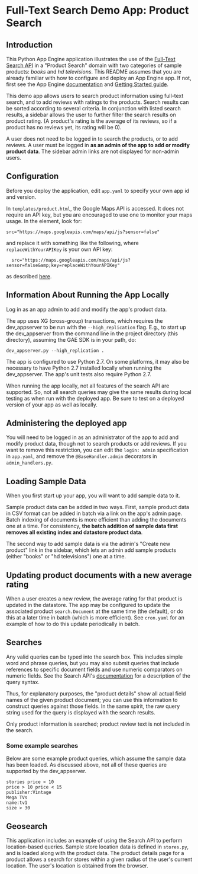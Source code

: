 

# Full-Text Search Demo App: Product Search

## Introduction

This Python App Engine application illustrates the use of the [Full-Text Search
API](https://developers.google.com/appengine/docs/python/search) in a "Product
Search" domain with two categories of sample products: *books* and
*hd televisions*.  This README assumes that you are already familiar with how to
configure and deploy an App Engine app. If not, first see the App Engine
[documentation](https://developers.google.com/appengine/docs/python/overview)
and  [Getting Started guide](https://developers.google.com/appengine/docs/python/gettingstarted).

This demo app allows users to search product information using full-text search,
and to add reviews with ratings to the products.  Search results can be sorted
according to several criteria. In conjunction with listed search results, a
sidebar allows the user to further filter the search results on product rating.
(A product's rating is the average of its reviews, so if a product has no
reviews yet, its rating will be 0).

A user does not need to be logged in to search the products, or to add reviews.
A user must be logged in **as an admin of the app to add or modify product
data**. The sidebar admin links are not displayed for non-admin users.

## Configuration

Before you deploy the application, edit `app.yaml` to specify your own app id and version.

In `templates/product.html`, the Google Maps API is accessed.  It does not require an API key, but you are encouraged to use one to monitor your maps usage.  In the <head> element, look for:

	src="https://maps.googleapis.com/maps/api/js?sensor=false"

and replace it with something like the following, where `replaceWithYourAPIKey` is your own API key:

      src="https://maps.googleapis.com/maps/api/js?sensor=false&amp;key=replaceWithYourAPIKey"

as described [here](https://developers.google.com/maps/documentation/javascript/tutorial#api_key).

## Information About Running the App Locally

Log in as an app admin to add and modify the app's product data.

The app uses XG (cross-group) transactions, which requires the dev_appserver to
be run with the `--high_replication` flag.  E.g., to start up the dev_appserver
from the command line in the project directory (this directory), assuming the
GAE SDK is in your path, do:

    dev_appserver.py --high_replication .

The app is configured to use Python 2.7. On some platforms, it may also be
necessary to have Python 2.7 installed locally when running the dev_appserver.
The app's unit tests also require Python 2.7.

When running the app locally, not all features of the search API are supported.
So, not all search queries may give the same results during local testing as
when run with the deployed app.
Be sure to test on a deployed version of your app as well as locally.

## Administering the deployed app

You will need to be logged in as an administrator of the app to add and modify
product data, though not to search products or add reviews.  If you want to
remove this restriction, you can edit the `login: admin` specification in
`app.yaml`, and remove the `@BaseHandler.admin` decorators in 
`admin_handlers.py`.

## Loading Sample Data

When you first start up your app, you will want to add sample data to it.

Sample product data can be added in two ways. First, sample product data in CSV
format can be added in batch via a link on the app's admin page. Batch indexing
of documents is more efficient than adding the documents one at a time. For consistency,
**the batch addition of sample data first removes all
existing index and datastore product data**.

The second way to add sample data is via the admin's "Create new product" link
in the sidebar, which lets an admin add sample products (either "books" or
"hd televisions") one at a time.


## Updating product documents with a new average rating

When a user creates a new review, the average rating for that product is
updated in the datastore.  The app may be configured to update the associated
product `search.Document` at the same time (the default), or do this at a
later time in batch (which is more efficient).  See `cron.yaml` for an example
of how to do this update periodically in batch.

## Searches

Any valid queries can be typed into the search box.  This includes simple word
and phrase queries, but you may also submit queries that include references to
specific document fields and use numeric comparators on numeric fields.  See the
Search API's
[documentation](https://developers.google.com/appengine/docs/python/search) for
a description of the query syntax.  

Thus, for explanatory purposes, the "product details" show all actual
field names of the given product document; you can use this information to
construct queries against those fields. In the same spirit, the raw
query string used for the query is displayed with the search results.

Only product information is searched; product review text is not included in the 
search.

### Some example searches

Below are some example product queries, which assume the sample data has been loaded.
As discussed above, not all of these queries are supported by the dev_appserver.

`stories price < 10`  
`price > 10 price < 15`  
`publisher:Vintage`  
`Mega TVs`   
`name:tv1`    
`size > 30`

## Geosearch

This application includes an example of using the Search API to perform
location-based queries.  Sample store location data is defined in `stores.py`,
and is loaded along with the product data.  The product details page for a
product allows a search for stores within a given radius of the user's current
location. The user's location is obtained from the browser.
